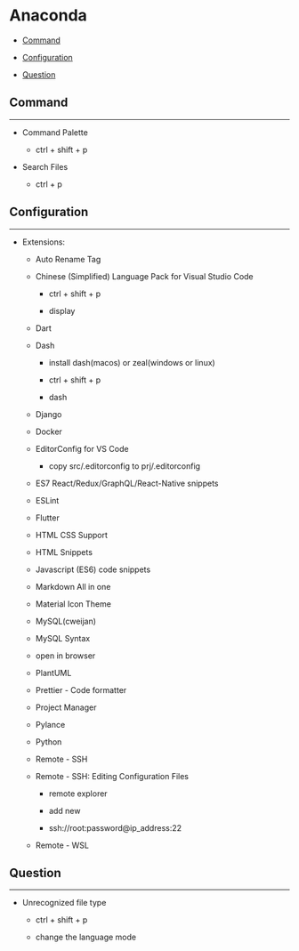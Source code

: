 # Anaconda

  + [Command](#command)

  + [Configuration](#configuration)

  + [Question](#question)

## Command

***

  + Command Palette

    - ctrl + shift + p

  + Search Files

    - ctrl + p

## Configuration

***

  + Extensions:

    - Auto Rename Tag

    - Chinese (Simplified) Language Pack for Visual Studio Code

      - ctrl + shift + p

      - display

    - Dart

    - Dash

      - install dash(macos) or zeal(windows or linux)

      - ctrl + shift + p

      - dash

    - Django

    - Docker

    - EditorConfig for VS Code

      - copy src/.editorconfig to prj/.editorconfig

    - ES7 React/Redux/GraphQL/React-Native snippets

    - ESLint

    - Flutter

    - HTML CSS Support

    - HTML Snippets

    - Javascript (ES6) code snippets

    - Markdown All in one

    - Material Icon Theme

    - MySQL(cweijan)

    - MySQL Syntax

    - open in browser

    - PlantUML

    - Prettier - Code formatter

    - Project Manager

    - Pylance

    - Python

    - Remote - SSH

    - Remote - SSH: Editing Configuration Files

      - remote explorer

      - add new

      - ssh://root:password@ip_address:22

    - Remote - WSL

## Question

***

  + Unrecognized file type

    - ctrl + shift + p

    - change the language mode
